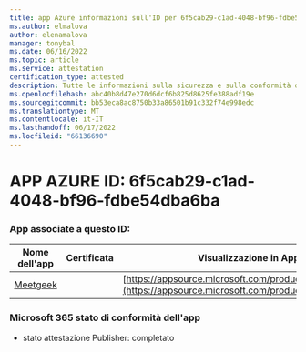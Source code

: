 ```yaml
---
title: app Azure informazioni sull'ID per 6f5cab29-c1ad-4048-bf96-fdbe54dba6ba
ms.author: elmalova
author: elenamalova
manager: tonybal
ms.date: 06/16/2022
ms.topic: article
ms.service: attestation
certification_type: attested
description: Tutte le informazioni sulla sicurezza e sulla conformità disponibili per 6f5cab29-c1ad-4048-bf96-fdbe54dba6ba.
ms.openlocfilehash: abc40b8d47e270d6dcf6b825d8625fe388adf19e
ms.sourcegitcommit: bb53eca8ac8750b33a86501b91c332f74e998edc
ms.translationtype: MT
ms.contentlocale: it-IT
ms.lasthandoff: 06/17/2022
ms.locfileid: "66136690"
---
```

# <a name="azure-app-id-6f5cab29-c1ad-4048-bf96-fdbe54dba6ba"></a>APP AZURE ID: 6f5cab29-c1ad-4048-bf96-fdbe54dba6ba


### <a name="apps-associated-with-this-id"></a>App associate a questo ID:
| **Nome dell'app** | **Certificata** | **Visualizzazione in AppSource** |
|--------------|---------------|-----------------------|
| [Meetgeek](../forward/WA200003720.md) |  | [https://appsource.microsoft.com/product/office/WA200003720](https://appsource.microsoft.com/product/office/WA200003720) |

### <a name="microsoft-365-app-compliance-status"></a>Microsoft 365 stato di conformità dell'app
- stato attestazione Publisher: completato

